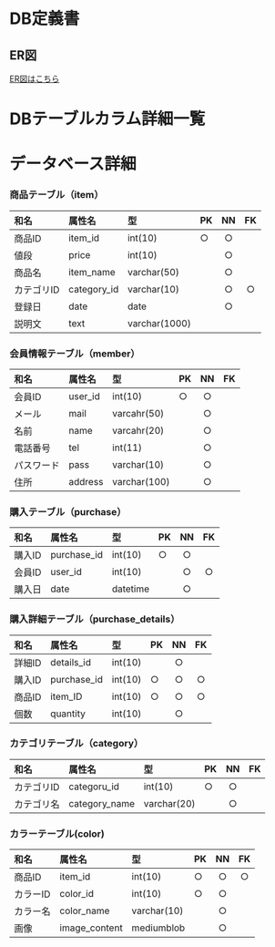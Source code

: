 # DB定義書
 ## ER図
 [ER図はこちら]( https://github.com/Aso2001007/System4/blob/main/06_DB/ER%E5%9B%B3.md "ER図はこちら" )

 # DBテーブルカラム詳細一覧

 # データベース詳細

 ### 商品テーブル（item）
 |和名|属性名|型|PK|NN|FK|
 |:---|:---|:---|:---|:---:|:----:|
 |商品ID|item_id|int(10)|○|○||
 |値段|price|int(10)||○||
 |商品名|item_name|varchar(50)||○||
 |カテゴリID|category_id|varchar(10)||○|○|
 |登録日|date|date||○||
 |説明文|text|varchar(1000)||||

 ### 会員情報テーブル（member）
 |和名|属性名|型|PK|NN|FK|
 |:---|:---|:---|:---|:---:|:----:|
 |会員ID|user_id|int(10)|○|○||
 |メール|mail|varcahr(50)||○||
 |名前|name|varcahr(20)||○||
 |電話番号|tel|int(11)||○||
 |パスワード|pass|varchar(10)||○||
 |住所|address|varchar(100)||○||

 ### 購入テーブル（purchase）
 |和名|属性名|型|PK|NN|FK|
 |:---|:---|:---|:---|:---:|:----:|
 |購入ID|purchase_id|int(10)|○|○||
 |会員ID|user_id|int(10)||○|○|
 |購入日|date|datetime||○||

 ### 購入詳細テーブル（purchase_details）
 |和名|属性名|型|PK|NN|FK|
 |:---|:---|:---|:---|:---:|:----:|
 |詳細ID|details_id|int(10)||○||
 |購入ID|purchase_id|int(10)|○|○|○|
 |商品ID|item_ID|int(10)|○|○|○|
 |個数|quantity|int(10)||○||

 ### カテゴリテーブル（category）
 |和名|属性名|型|PK|NN|FK|
 |:---|:---|:---|:---|:---:|:----:|
 |カテゴリID|categoru_id|int(10)|○|○||
 |カテゴリ名|category_name|varchar(20)||○||

 ### カラーテーブル(color)
 |和名|属性名|型|PK|NN|FK|
 |:---|:---|:---|:---|:---:|:----:|
 |商品ID|item_id|int(10)|○|○|○|
 |カラーID|color_id|int(10)|○|○||
 |カラー名|color_name|varchar(10)||○||
 |画像|image_content|mediumblob||○||
